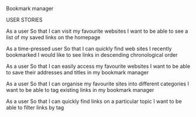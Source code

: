 Bookmark manager

USER STORIES

As a user
So that I can visit my favourite websites
I want to be able to see a list of my saved links on the homepage

As a time-pressed user
So that I can quickly find web sites I recently bookmarked
I would like to see links in descending chronological order

As a user
So that I can easily access my favourite websites
I want to be able to save their addresses and titles in my bookmark manager

As a user
So that I can organise my favourite sites into different categories
I want to be able to tag existing links in my bookmark manager

As a user
So that I can quickly find links on a particular topic
I want to be able to filter links by tag
